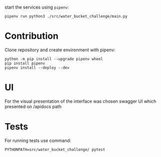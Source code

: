 start the services using `pipenv`:

```
pipenv run python3 ./src/water_bucket_challenge/main.py
```

# Contribution

Clone repository and create environment with pipenv:

```
python -m pip install --upgrade pipenv wheel
pip install pipenv 
pipenv install --deploy --dev
```

# UI

For the visual presentation of the interface was chosen swagger UI which presented on /apidocs path

# Tests

For running tests use command:
 
```
PYTHONPATH=src/water_bucket_challenge/ pytest 
```
